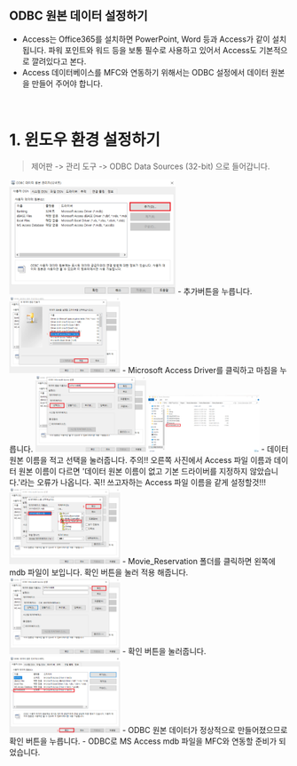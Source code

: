 ODBC 원본 데이터 설정하기
---
- Access는 Office365를 설치하면 PowerPoint, Word 등과 Access가 같이 설치 됩니다. 파워 포인트와 워드 등을 보통 필수로 사용하고 있어서 Access도 기본적으로 깔려있다고 본다.
- Access 데이터베이스를 MFC와 연동하기 위해서는 ODBC 설정에서 데이터 원본을 만들어 주어야 합니다.

<br/>

# 1. 윈도우 환경 설정하기
> 제어판 -> 관리 도구 -> ODBC Data Sources (32-bit) 으로 들어갑니다.
<img src="../img/AccessDB1.png" width=300>
- 추가버튼을 누릅니다.
<img src="../img/AccessDB2.png" width=200>
- Microsoft Access Driver를 클릭하고 마침을 누릅니다.
<img src="../img/AccessDB3.png?style=float" width=200>
<img src="../img/AccessDB4.png?style=float" width=200>
- 데이터 원본 이름을 적고 선택을 눌러줍니다. 주의!! 오른쪽 사진에서 Access 파일 이름과 데이터 원본 이름이 다르면 '데이터 원본 이름이 없고 기본 드라이버를 지정하지 않았습니다.'라는 오류가 나옵니다. 꼭!! 쓰고자하는 Access 파일 이름을 같게 설정할것!!!
<img src="../img/AccessDB5.png" width=200>
- Movie_Reservation 폴더를 클릭하면 왼쪽에 mdb 파일이 보입니다. 확인 버튼을 눌러 적용 해줍니다.
<img src="../img/AccessDB6.png" width=200>
- 확인 버튼을 눌러줍니다.
<img src="../img/AccessDB7.png" width=200>
- ODBC 원본 데이터가 정상적으로 만들어졌으므로 확인 버튼을 누릅니다.
- ODBC로 MS Access mdb 파일을 MFC와 연동할 준비가 되었습니다.

